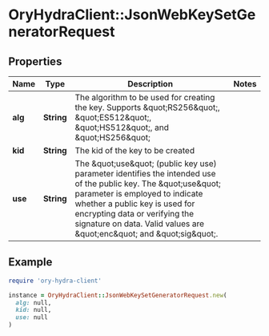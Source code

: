 # OryHydraClient::JsonWebKeySetGeneratorRequest

## Properties

| Name | Type | Description | Notes |
| ---- | ---- | ----------- | ----- |
| **alg** | **String** | The algorithm to be used for creating the key. Supports \&quot;RS256\&quot;, \&quot;ES512\&quot;, \&quot;HS512\&quot;, and \&quot;HS256\&quot; |  |
| **kid** | **String** | The kid of the key to be created |  |
| **use** | **String** | The \&quot;use\&quot; (public key use) parameter identifies the intended use of the public key. The \&quot;use\&quot; parameter is employed to indicate whether a public key is used for encrypting data or verifying the signature on data. Valid values are \&quot;enc\&quot; and \&quot;sig\&quot;. |  |

## Example

```ruby
require 'ory-hydra-client'

instance = OryHydraClient::JsonWebKeySetGeneratorRequest.new(
  alg: null,
  kid: null,
  use: null
)
```

